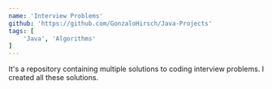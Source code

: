 ```yaml
---
name: 'Interview Problems'
github: 'https://github.com/GonzaloHirsch/Java-Projects'
tags: [
    'Java', 'Algorithms'
]
---
```


It's a repository containing multiple solutions to coding interview problems. I created all these solutions.